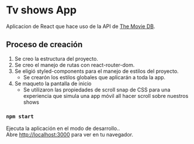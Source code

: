 # Tv shows App

Aplicacion de React que hace uso de la API de [The Movie DB](https://themoviedb.api-docs.io/3/getting-started/introduction).

## Proceso de creación
1. Se creo la estructura del proyecto.
2. Se creo el manejo de rutas con react-router-dom.
3. Se eligió styled-components para el manejo de estilos del proyecto.
    - Se crearón los estilos globales que aplicarán a toda la app.
4. Se maqueto la pantalla de inicio
    - Se utilizaron las propiedades de scroll snap de CSS para una experiencia que simula una app móvil all hacer scroll sobre nuestros shows


### `npm start`

Ejecuta la aplicación en el modo de desarrollo..\
Abre [http://localhost:3000](http://localhost:3000) para ver en tu navegador.
